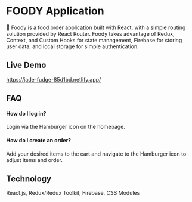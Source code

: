 # FOODY Application

🍔 Foody is a food order application built with React, with a simple routing solution provided by React Router. Foody takes advantage of Redux, Context, and Custom Hooks for state management, Firebase for storing user data, and local storage for simple authentication.

## Live Demo

https://jade-fudge-85d1bd.netlify.app/

## FAQ

#### How do I log in?

Login via the Hamburger icon on the homepage.

#### How do I create an order?

Add your desired items to the cart and navigate to the Hamburger icon to adjust items and order.

## Technology

React.js, Redux/Redux Toolkit, Firebase, CSS Modules
